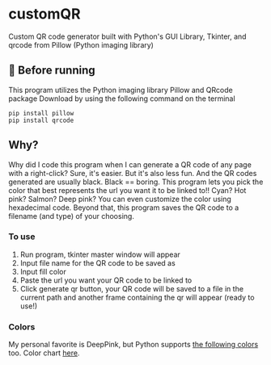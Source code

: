 # customQR
Custom QR code generator built with Python's GUI Library, Tkinter, and qrcode from Pillow (Python imaging library)

## 📌 Before running
This program utilizes the Python imaging library Pillow and QRcode package
Download by using the following command on the terminal
```
pip install pillow
pip install qrcode
```

## Why?
Why did I code this program when I can generate a QR code of any page with a right-click? Sure, it's easier. But it's also less fun. And the QR codes generated are usually black. Black == boring.
This program lets you pick the color that best represents the url you want it to be linked to!! Cyan? Hot pink? Salmon? Deep pink? You can even customize the color using hexadecimal code. 
Beyond that, this program saves the QR code to a filename (and type) of your choosing.

### To use
1. Run program, tkinter master window will appear
2. Input file name for the QR code to be saved as
3. Input fill color
4. Paste the url you want your QR code to be linked to
5. Click generate qr button, your QR code will be saved to a file in the current path and another frame containing the qr will appear (ready to use!)

### Colors
My personal favorite is DeepPink, but Python supports [the following colors](https://stackoverflow.com/questions/4969543/colour-chart-for-tkinter-and-tix) too.
Color chart [here](https://i0.wp.com/www.wikipython.com/wp-content/uploads/Color-chart-capture-082321.jpg?resize=1000%2C566&ssl=1).

